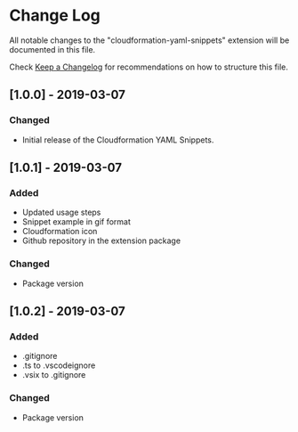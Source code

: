 # Change Log

All notable changes to the "cloudformation-yaml-snippets" extension will be documented in this file.

Check [Keep a Changelog](http://keepachangelog.com/) for recommendations on how to structure this file.

## [1.0.0] - 2019-03-07
### Changed
- Initial release of the Cloudformation YAML Snippets.

## [1.0.1] - 2019-03-07
### Added
- Updated usage steps 
- Snippet example in gif format
- Cloudformation icon
- Github repository in the extension package

### Changed
- Package version

## [1.0.2] - 2019-03-07
### Added
- .gitignore
- .ts to .vscodeignore
- .vsix to .gitignore

### Changed
- Package version